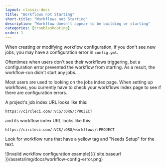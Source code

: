 ```yaml
---
layout: classic-docs
title: "Workflows not Starting"
short-title: "Workflows not Starting"
description: "Workflow doesn't appear to be building or starting"
categories: [troubleshooting]
order: 1
---
```

When creating or modifying workflow configuration, if you don't see new jobs, you may have a configuration error in `config.yml`.

Oftentimes when users don't see their workflows triggering, but a configuration error prevented the workflow from starting.  As a result, the workflow-run didn't start any jobs.

Most users are used to looking on the jobs index page. When setting up workflows, you currently have to check your workflows index page to see if there are configuration errors.

A project's job index URL looks like this:

`https://circleci.com/:VCS/:ORG/:PROJECT`

and its workflow index URL looks like this:

`https://circleci.com/:VCS/:ORG/workflows/:PROJECT`

Look for workflow runs that have a yellow tag and "Needs Setup" for the text.

![Invalid workflow configuration example]({{ site.baseurl }}/assets/img/docs/workflow-config-error.png)
